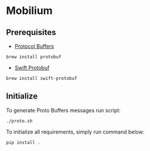 # Mobilium

## Prerequisites

* [Protocol Buffers](https://github.com/protocolbuffers/protobuf)
```
brew install protobuf
```

* [Swift Protobuf](https://github.com/apple/swift-protobuf/)
```
brew install swift-protobuf
```

## Initialize
To generate Proto Buffers messages run script:
```
./proto.sh
```

To initialize all requirements, simply run command below:
```
pip install .
```
